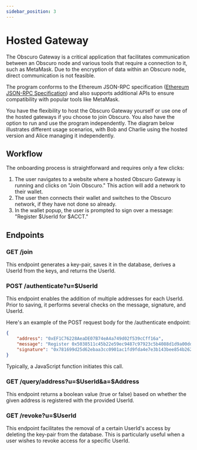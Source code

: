 ```yaml
---
sidebar_position: 3
---
```


# Hosted Gateway

The Obscuro Gateway is a critical application that facilitates communication between an Obscuro node and various tools that require a connection to it, such as MetaMask. Due to the encryption of data within an Obscuro node, direct communication is not feasible.

The program conforms to the Ethereum JSON-RPC specification ([Ethereum JSON-RPC Specification](https://playground.open-rpc.org/?schemaUrl=https://raw.githubusercontent.com/ethereum/eth1.0-apis/assembled-spec/openrpc.json)) and also supports additional APIs to ensure compatibility with popular tools like MetaMask.

You have the flexibility to host the Obscuro Gateway yourself or use one of the hosted gateways if you choose to join Obscuro. You also have the option to run and use the program independently. The diagram below illustrates different usage scenarios, with Bob and Charlie using the hosted version and Alice managing it independently.

## Workflow

The onboarding process is straightforward and requires only a few clicks:

1. The user navigates to a website where a hosted Obscuro Gateway is running and clicks on "Join Obscuro." This action will add a network to their wallet.
2. The user then connects their wallet and switches to the Obscuro network, if they have not done so already.
3. In the wallet popup, the user is prompted to sign over a message: "Register $UserId for $ACCT."

## Endpoints

### GET /join

This endpoint generates a key-pair, saves it in the database, derives a UserId from the keys, and returns the UserId.

### POST /authenticate?u=$UserId

This endpoint enables the addition of multiple addresses for each UserId. Prior to saving, it performs several checks on the message, signature, and UserId.

Here's an example of the POST request body for the /authenticate endpoint:

```json
{
    "address": "0xEF1C76228AeaDE07B74eA4a749d02f539cCff16a",
    "message": "Register 0x5038511c45b22e59ec9487c97923c5b4088d1d9a00dd7cbe081dd18c86ae6b2c for 0xef1c76228aeade07b74ea4a749d02f539ccff16a",
    "signature": "0x781699d25d62ebaa3cc0901ac1fd9fda4e7e3b143bee854b262434e3e22021d1607b5680924ac439dec9838344d6785100c7043312cec07b7fd1e9d26983f69f1b"
}
```

Typically, a JavaScript function initiates this call.

### GET /query/address?u=$UserId&a=$Address

This endpoint returns a boolean value (true or false) based on whether the given address is registered with the provided UserId.

### GET /revoke?u=$UserId

This endpoint facilitates the removal of a certain UserId's access by deleting the key-pair from the database. This is particularly useful when a user wishes to revoke access for a specific UserId.
